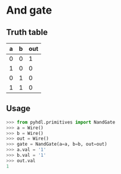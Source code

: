 # And gate

## Truth table

| a | b | out |
|---|---|-----|
| 0 | 0 |  1  |
| 1 | 0 |  0  |
| 0 | 1 |  0  |
| 1 | 1 |  0  |

## Usage

```python
>>> from pyhdl.primitives import NandGate
>>> a = Wire()
>>> b = Wire()
>>> out = Wire()
>>> gate = NandGate(a=a, b=b, out=out)
>>> a.val = '1'
>>> b.val = '1'
>>> out.val
1
```